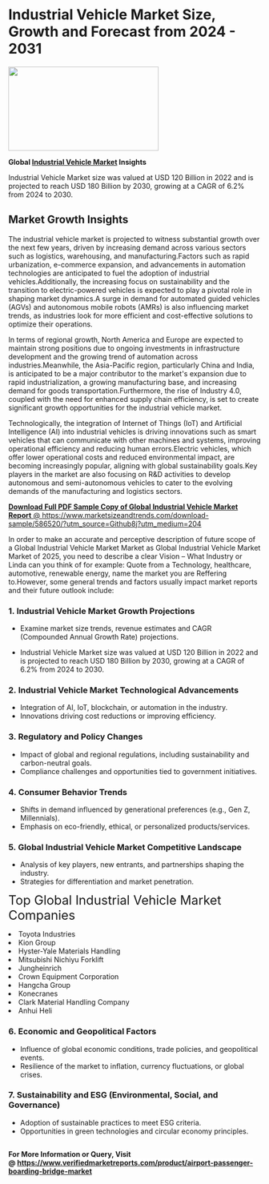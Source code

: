 <H1>Industrial Vehicle Market Size, Growth and Forecast from 2024 - 2031</H1><img class="aligncenter size-medium wp-image-584254" src="https://thirdeyenews.in/wp-content/uploads/2024/09/Global-Market-Research-300x168.jpeg" alt="" width="300" height="168" /><p><strong>Global&nbsp;<a href="https://www.marketsizeandtrends.com/download-sample/586520/?utm_source=Github8j?utm_medium=204">Industrial Vehicle Market</a> Insights</strong></p><p>Industrial Vehicle Market size was valued at USD 120 Billion in 2022 and is projected to reach USD 180 Billion by 2030, growing at a CAGR of 6.2% from 2024 to 2030.</p><p><h2>Market Growth Insights</h2> <p>The industrial vehicle market is projected to witness substantial growth over the next few years, driven by increasing demand across various sectors such as logistics, warehousing, and manufacturing.Factors such as rapid urbanization, e-commerce expansion, and advancements in automation technologies are anticipated to fuel the adoption of industrial vehicles.Additionally, the increasing focus on sustainability and the transition to electric-powered vehicles is expected to play a pivotal role in shaping market dynamics.A surge in demand for automated guided vehicles (AGVs) and autonomous mobile robots (AMRs) is also influencing market trends, as industries look for more efficient and cost-effective solutions to optimize their operations.</p> <p><a href="#"></a></p> <p>In terms of regional growth, North America and Europe are expected to maintain strong positions due to ongoing investments in infrastructure development and the growing trend of automation across industries.Meanwhile, the Asia-Pacific region, particularly China and India, is anticipated to be a major contributor to the market's expansion due to rapid industrialization, a growing manufacturing base, and increasing demand for goods transportation.Furthermore, the rise of Industry 4.0, coupled with the need for enhanced supply chain efficiency, is set to create significant growth opportunities for the industrial vehicle market.</p> <p>Technologically, the integration of Internet of Things (IoT) and Artificial Intelligence (AI) into industrial vehicles is driving innovations such as smart vehicles that can communicate with other machines and systems, improving operational efficiency and reducing human errors.Electric vehicles, which offer lower operational costs and reduced environmental impact, are becoming increasingly popular, aligning with global sustainability goals.Key players in the market are also focusing on R&D activities to develop autonomous and semi-autonomous vehicles to cater to the evolving demands of the manufacturing and logistics sectors.</p> <p><a href="#"></p><p><span class=""><strong>Download Full PDF Sample Copy of Global Industrial Vehicle Market Report</strong> @ <a href="https://www.marketsizeandtrends.com/download-sample/586520/?utm_source=Github8j?utm_medium=204" target="_blank">https://www.marketsizeandtrends.com/download-sample/586520/?utm_source=Github8j?utm_medium=204</a></span></p><p>In order to make an accurate and perceptive description of future scope of a Global&nbsp;Industrial Vehicle Market Market as Global&nbsp;Industrial Vehicle Market Market of 2025, you need to describe a clear Vision &ndash; What Industry or Linda can you think of for example: Quote from a Technology, healthcare, automotive, renewable energy, name the market you are Reffering to.However, some general trends and factors usually impact market reports and their future outlook include:</p><h3>1.&nbsp;<strong>Industrial Vehicle Market Growth Projections</strong></h3><ul><li>Examine market size trends, revenue estimates and CAGR (Compounded Annual Growth Rate) projections.</li><li><p>Industrial Vehicle Market size was valued at USD 120 Billion in 2022 and is projected to reach USD 180 Billion by 2030, growing at a CAGR of 6.2% from 2024 to 2030.</p></li></ul><h3>2.&nbsp;<strong>Industrial Vehicle Market Technological Advancements</strong></h3><ul><li>Integration of AI, IoT, blockchain, or automation in the industry.</li><li>Innovations driving cost reductions or improving efficiency.</li></ul><h3>3.&nbsp;<strong>Regulatory and Policy Changes</strong></h3><ul><li>Impact of global and regional regulations, including sustainability and carbon-neutral goals.</li><li>Compliance challenges and opportunities tied to government initiatives.</li></ul><h3>4.&nbsp;<strong>Consumer Behavior Trends</strong></h3><ul><li>Shifts in demand influenced by generational preferences (e.g., Gen Z, Millennials).</li><li>Emphasis on eco-friendly, ethical, or personalized products/services.</li></ul><h3>5.&nbsp;<strong>Global Industrial Vehicle Market Competitive Landscape</strong></h3><ul><li>Analysis of key players, new entrants, and partnerships shaping the industry.</li><li>Strategies for differentiation and market penetration.</li></ul><p data-pm-slice="1 1 []"><span style="color: inherit; font-family: inherit; font-size: 25px;">Top Global Industrial Vehicle Market Companies</span></p><div class="" data-test-id=""><p><li>Toyota Industries</li><li> Kion Group</li><li> Hyster-Yale Materials Handling</li><li> Mitsubishi Nichiyu Forklift</li><li> Jungheinrich</li><li> Crown Equipment Corporation</li><li> Hangcha Group</li><li> Konecranes</li><li> Clark Material Handling Company</li><li> Anhui Heli</li></p></div><h3>6.&nbsp;<strong>Economic and Geopolitical Factors</strong></h3><ul><li>Influence of global economic conditions, trade policies, and geopolitical events.</li><li>Resilience of the market to inflation, currency fluctuations, or global crises.</li></ul><h3>7.&nbsp;<strong>Sustainability and ESG (Environmental, Social, and Governance)</strong></h3><ul><li>Adoption of sustainable practices to meet ESG criteria.</li><li>Opportunities in green technologies and circular economy principles.</li></ul><h2><strong style="font-size: 14px;">For More Information or Query, Visit @&nbsp;</strong><a style="background-color: #ffffff; font-size: 14px;" href="https://www.marketsizeandtrends.com/report/industrial-vehicle-market/" target="_blank">https://www.verifiedmarketreports.com/product/airport-passenger-boarding-bridge-market</a></h2>